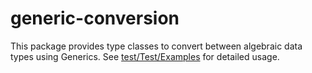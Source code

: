 # generic-conversion

This package provides type classes to convert between algebraic data types using Generics. See [test/Test/Examples](test/Test/Examples) for detailed usage.
